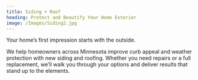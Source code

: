 ```yaml
---
title: Siding + Roof
heading: Protect and Beautify Your Home Exterior
image: /Images/Siding2.jpg
---
```


Your home’s first impression starts with the outside.

We help homeowners across Minnesota improve curb appeal and weather protection with new siding and roofing. Whether you need repairs or a full replacement, we’ll walk you through your options and deliver results that stand up to the elements.
